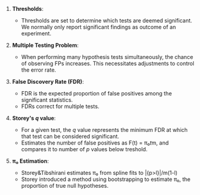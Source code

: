 
1. **Thresholds**:
   - Thresholds are set to determine which tests are deemed significant. We normally only report significant findings as outcome of an experiment.
  
2. **Multiple Testing Problem**:
   - When performing many hypothesis tests simultaneously, the chance of observing FPs increases. This necessitates adjustments to control the error rate.

3. **False Discovery Rate (FDR)**:
   - FDR is the expected proportion of false positives among the significant statistics.
   - FDRs correct for multiple tests.

4. **Storey's *q* value**:
   - For a given test, the *q* value represents the minimum FDR at which that test can be considered significant.
   - Estimates the number of false positives as F(t) = π₀*t*m, and compares it to number of *p* values below treshold.

5. **π₀ Estimation**:
   - Storey&Tibshirani estimates π₀ from spline fits to |{p>l}|/m(1-l)
   - Storey introduced a method using bootstrapping to estimate π₀, the proportion of true null hypotheses.


